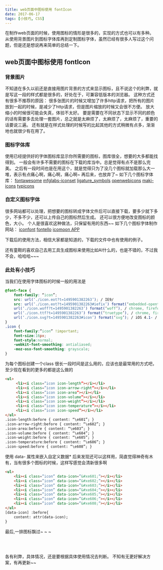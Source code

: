 ```yaml
---
title: web页面中图标使用 fontIcon
date: 2017-06-17
tags: [小技巧, CSS]
---
```


在制作web页面的时候，使用图标的情形是很多的，实现的方式也可以有多种。
从使用背景图片到图标字体库再到定制图标字体，虽然已经有很多人写过这个问题，但是还是想说再来简单的总结一下。
<!--more-->

## web页面中图标使用 fontIcon

### 背景图片

不知道在多久以前还是直接用图片背景的方式来显示图标，且不说这个的利弊，就是写这一段的样式都是很多的，好处在于，可兼容低版本的浏览器。
这种方式还有很多不推荐的原因：
很多张图片的时候又增加了许多http请求，把所有的图片放到一起的时候，是减少了http请求，但是图片缩放的时候又会很不方便。
放大缩小的时候很可能会失真，体验不太好。
要是需要在不同状态下显示不同的颜色的话有需要多去处理一套图片，总之就是太麻烦了，太麻烦了，太麻烦了，重要的话要说三遍。
还有就是在样式处理的时候写的比起其他的方式稍微有点多，渐渐地也就很少有在用了。

### 图标字体库

使用已经提供好的字体图标库显示你所需要的图标，图库很全，想要的大多都能找得到。
一般会有许多不需要的图标在下载的库当中。总是觉得有点不是那么完美。
之后有一段时间也是在用这个，就是觉得只为了没几个图标就加载那么大一堆，表示有点痛心啊，痛心啊，痛心啊~
再后来，也放弃了~
如下几个图标字体库：
[fontawesome](http://fontawesome.io/)
[mfglabs-iconset](http://mfglabs.github.io/mfglabs-iconset/)
[ligature_symbols](http://kudakurage.com/ligature_symbols/)
[openwebicons](http://pfefferle.github.io/openwebicons/)
[maki-icons](https://www.mapbox.com/maki-icons/)
[typicons](http://typicons.com/)

### 自定义图标字体

很多网站都可以处理，把想要的图标转成字体文件后可以直接下载，要多少就下多少，不多不少，还可以上传自己的图标然后生成。
还可以很方便地改变图标的颜色，大小。
个人是很喜欢这种做法，只保留有用的东西~~
如下几个图标字体制作网站：
[iconfont](http://www.iconfont.cn/)
[fontello](http://fontello.com/)
[icomoon APP](https://icomoon.io/app/)

下载后的使用方法，相信大家都是知道的，下载的文件中也有使用的例子。

还有童鞋的喜欢自己去用工具生成图标来使用比如AI什么的，也是不错的，不过我不会，哈哈哈~~~

### 此处有小技巧

当我们在使用字体图标的时候一般的用法是
```css
@font-face {
	font-family: “icon”;
	src: url(‘./icon.eot?t=1495901382263’); / IE9/
	src: url(‘./icon.eot?t=1495901382263#iefix’) format(‘embedded-opentype’), / IE6-IE8 /
	url(‘./icon.woff?t=1495901382263’) format(‘woff’), / chrome, firefox /
	url(‘./icon.ttf?t=1495901382263’) format(‘truetype’), / chrome, firefox, opera, Safari, Android, iOS 4.2+/
	url(‘./icon.svg?t=1495901382263#icon’) format(‘svg’); / iOS 4.1- /
}
.icon {
	font-family:”icon” !important;
	font-size:16px;
	font-style:normal;
	-webkit-font-smoothing: antialiased;
	-moz-osx-font-smoothing: grayscale;
}
```
为每个图标创建一个class
很长一段时间是这么用的，应该也是最常用的方式吧，至少现在看到的更多的都是这么做的
```html
<ul>
	 <li><i class=”icon icon-length”></i></li>
	 <li><i class=”icon icon-arrow-right”></i></li>
	 <li><i class=”icon icon-area”></i></li>
	 <li><i class=”icon icon-volume”></i></li>
	 <li><i class=”icon icon-weight”></i></li>
	 <li><i class=”icon icon-temperature”></i></li>
	 <li><i class=”icon icon-speed”></i></li>
</ul>
.icon-length:before { content: “\e601”; }
.icon-arrow-right:before { content: “\e602”; }
.icon-area:before { content: “\e603”; }
.icon-volume:before { content: “\e604”; }
.icon-weight:before { content: “\e605”; }
.icon-temperature:before { content: “\e606”; }
.icon-speed:before { content: “\e608”; }
```
使用 data- 属性来嵌入自定义数据*
后来发现还可以这样用，简直觉得神奇有木有，当有很多个图标的时候，这样写感觉会清新很多啊
```html
<ul>
	<li><i class=”icon” data-icon=”&#xe601;”></i></li>
	<li><i class=”icon” data-icon=”&#xe602;”></i></li>
	<li><i class=”icon” data-icon=”&#xe603;”></i></li>
	<li><i class=”icon” data-icon=”&#xe604;”></i></li>
	<li><i class=”icon” data-icon=”&#xe605;”></i></li>
	<li><i class=”icon” data-icon=”&#xe606;”></i></li>
	<li><i class=”icon” data-icon=”&#xe608;”></i></li>
</ul>
[data-icon] :before{
 	content: attr(data-icon);
}
```
最后,一排图标飘过~ ~ ~

<style type="text/css">@font-face{font-family:"icon";src:url('../assets/fonts/mengmengda/icon.eot');src:url('../assets/fonts/mengmengda/icon.eot#iefix') format('embedded-opentype'),url('../assets/fonts/mengmengda/icon.woff') format('woff'),url('../assets/fonts/mengmengda/icon.ttf') format('truetype'),url('../assets/fonts/mengmengda/icon.svg#icon') format('svg');}.icon_lists li{font-family:"icon"!important;font-size:30px;font-style:normal;-webkit-font-smoothing:antialiased;-webkit-text-stroke-width:0.2px;-moz-osx-font-smoothing:grayscale;list-style:none !important; display: inline-block;}.icon_lists li:before{content:attr(data-icon);}</style>
<ul class="icon_lists"><li data-icon="&#xe6a4;"></li><li data-icon="&#xe6a5;"></li><li data-icon="&#xe6a6;"></li><li data-icon="&#xe6a7;"></li><li data-icon="&#xe6a8;"></li><li data-icon="&#xe6a9;"></li><li data-icon="&#xe6aa;"></li><li data-icon="&#xe6ab;"></li><li data-icon="&#xe6ac;"></li><li data-icon="&#xe6ad;"></li><li data-icon="&#xe6ae;"></li><li data-icon="&#xe6af;"></li><li data-icon="&#xe6b0;"></li><li data-icon="&#xe6b1;"></li><li data-icon="&#xe6b2;"></li><li data-icon="&#xe6b3;"></li><li data-icon="&#xe6b4;"></li><li data-icon="&#xe6b5;"></li><li data-icon="&#xe6b6;"></li><li data-icon="&#xe6b7;"></li></ul>

各有利弊，具体情况，还是要根据具体使用情况去判断。
不知有无更好解决方案，有再更新~~
